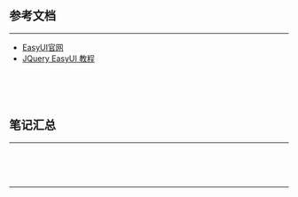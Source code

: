## 参考文档

---

* [EasyUI官网](http://www.jeasyui.com/download/index.php)
* [JQuery EasyUI 教程](http://www.runoob.com/jeasyui/jqueryeasyui-tutorial.html)



<br/><br/><br/>



## 笔记汇总

---





<br/><br/><br/>

---

